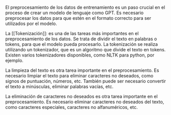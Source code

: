 El preprocesamiento de los datos de entrenamiento es un paso crucial en el proceso de crear un modelo de lenguaje como GPT. Es necesario preprocesar los datos para que estén en el formato correcto para ser utilizados por el modelo.

La  [[Tokenización]]: es una de las tareas más importantes en el preprocesamiento de los datos. Se trata de dividir el texto en palabras o tokens, para que el modelo pueda procesarlo. La tokenización se realiza utilizando un tokenizador, que es un algoritmo que divide el texto en tokens. Existen varios tokenizadores disponibles, como NLTK para python, por ejemplo.

La limpieza del texto es otra tarea importante en el preprocesamiento. Es necesario limpiar el texto para eliminar caracteres no deseados, como signos de puntuación, números, etc. También puede ser necesario convertir el texto a minúsculas, eliminar palabras vacías, etc.

La eliminación de caracteres no deseados es otra tarea importante en el preprocesamiento. Es necesario eliminar caracteres no deseados del texto, como caracteres especiales, caracteres no alfanuméricos, etc.